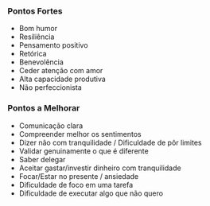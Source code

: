 ### Pontos Fortes
- Bom humor
- Resiliência
- Pensamento positivo
- Retórica
- Benevolência
- Ceder atenção com amor
- Alta capacidade produtiva
- Não perfeccionista

### Pontos a Melhorar
- Comunicação clara
- Compreender melhor os sentimentos
- Dizer não com tranquilidade / Dificuldade de pôr limites
- Validar genuinamente o que é diferente
- Saber delegar
- Aceitar gastar/investir dinheiro com tranquilidade
- Focar/Estar no presente / ansiedade
- Dificuldade de foco em uma tarefa
- Dificuldade de executar algo que não quero